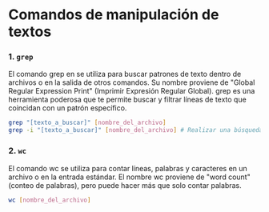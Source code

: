 # Comandos de manipulación de textos

### 1. `grep`

El comando grep en se utiliza para buscar patrones de texto dentro de archivos o en la salida de otros comandos. Su nombre proviene de "Global Regular Expression Print" (Imprimir Expresión Regular Global). grep es una herramienta poderosa que te permite buscar y filtrar líneas de texto que coincidan con un patrón específico.

```bash
grep "[texto_a_buscar]" [nombre_del_archivo]
grep -i "[texto_a_buscar]" [nombre_del_archivo] # Realizar una búsqueda insensible a mayúsculas y minúsculas.
```

### 2. `wc`

El comando wc se utiliza para contar líneas, palabras y caracteres en un archivo o en la entrada estándar. El nombre wc proviene de "word count" (conteo de palabras), pero puede hacer más que solo contar palabras.

```bash
wc [nombre_del_archivo]
```
